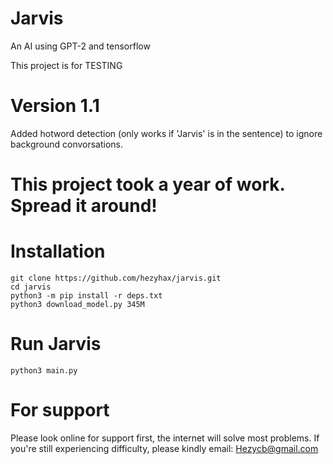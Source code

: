 # Jarvis
An AI using GPT-2 and tensorflow

This project is for TESTING

# Version 1.1 

Added hotword detection (only works if 'Jarvis' is in the sentence) to ignore background convorsations.

# This project took a year of work. Spread it around!
# Installation
```
git clone https://github.com/hezyhax/jarvis.git
cd jarvis
python3 -m pip install -r deps.txt
python3 download_model.py 345M
```
# Run Jarvis
```
python3 main.py
```
# For support
Please look online for support first, the internet will solve most problems.
If you're still experiencing difficulty, please kindly email:
Hezycb@gmail.com
